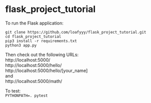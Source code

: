 # flask_project_tutorial

To run the Flask application:  
```
git clone https://github.com/loafyyy/flask_project_tutorial.git  
cd flask_project_tutorial  
pip3 install -r requirements.txt  
python3 app.py  
```
Then check out the following URLs:  
http://localhost:5000/  
http://localhost:5000/hello/  
http://localhost:5000/hello/[your_name]   
and  
http://localhost:5000/math/  

To test:  
`PYTHONPATH=. pytest`
